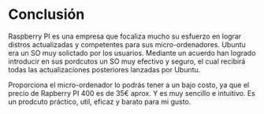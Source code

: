 # Conclusión
Raspberry PI es una empresa que focaliza mucho su esfuerzo en lograr distros actualizadas y competentes para sus micro-ordenadores. Ubuntu era un SO muy solictado por los usuarios. Mediante un acuerdo han logrado introducir en sus pordcutos un SO muy efectivo y seguro, el cual recibirá todas las actualizaciones posteriores lanzadas por Ubuntu.

Proporciona el micro-ordenador lo podrás tener a un bajo costo, ya que el precio de Rapberry PI 400 es de 35€ aprox. Y es muy sencillo e intuitivo. Es un prodcuto práctico, util, eficaz y barato para mi gusto.
